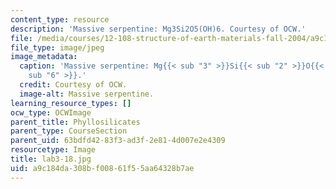 ```yaml
---
content_type: resource
description: 'Massive serpentine: Mg3Si2O5(OH)6. Courtesy of OCW.'
file: /media/courses/12-108-structure-of-earth-materials-fall-2004/a9c184da308bf00861f55aa64328b7ae_lab3-18.jpg
file_type: image/jpeg
image_metadata:
  caption: 'Massive serpentine: Mg{{< sub "3" >}}Si{{< sub "2" >}}O{{< sub "5" >}}(OH){{<
    sub "6" >}}.'
  credit: Courtesy of OCW.
  image-alt: Massive serpentine.
learning_resource_types: []
ocw_type: OCWImage
parent_title: Phyllosilicates
parent_type: CourseSection
parent_uid: 63bdfd42-83f3-ad3f-2e81-4d007e2e4309
resourcetype: Image
title: lab3-18.jpg
uid: a9c184da-308b-f008-61f5-5aa64328b7ae
---
```

